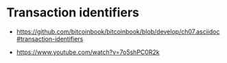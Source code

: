 # Transaction identifiers

* https://github.com/bitcoinbook/bitcoinbook/blob/develop/ch07.asciidoc#transaction-identifiers

* https://www.youtube.com/watch?v=7o5shPC0R2k
